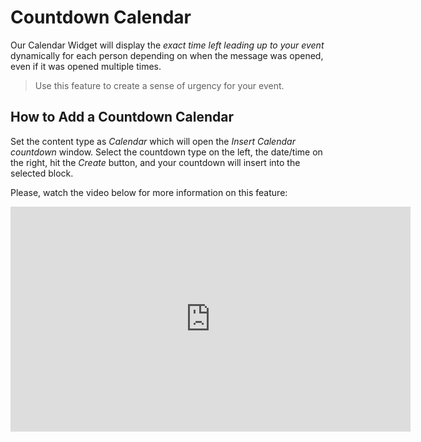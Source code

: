 # Countdown Calendar

Our Calendar Widget will display the _exact time left leading up to your event_ dynamically for each person 
depending on when the message was opened, even if it was opened multiple times. 
 
> Use this feature to create a sense of urgency for your event.

## How to Add a Countdown Calendar

Set the content type as _Calendar_ which will open the _Insert Calendar countdown_ window. 
Select the countdown type on the left, the date/time on the right, hit the _Create_ button, 
and your countdown will insert into the selected block.
 

Please, watch the video below for more information on this feature:

<iframe src="https://player.vimeo.com/video/174788299" width="640" height="360" frameborder="0" webkitallowfullscreen mozallowfullscreen allowfullscreen></iframe>
